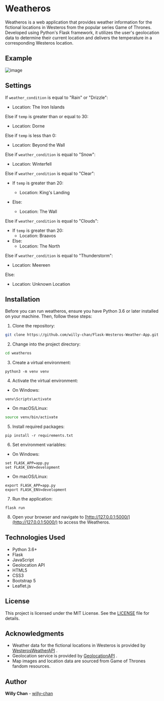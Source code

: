 # Weatheros
Weatheros is a web application that provides weather information for the fictional locations in Westeros from the popular series Game of Thrones. Developed using Python's Flask framework, it utilizes the user's geolocation data to determine their current location and delivers the temperature in a corresponding Westeros location.

## Example
![image](https://github.com/Willy-Chan/weatheros/assets/106504264/b88a92ba-02f4-4051-9e51-ab568930b17b)

## Settings
If `weather_condition` is equal to "Rain" or "Drizzle":
- Location: The Iron Islands

Else if `temp` is greater than or equal to 30:
- Location: Dorne

Else if `temp` is less than 0:
- Location: Beyond the Wall

Else if `weather_condition` is equal to "Snow":
- Location: Winterfell

Else if `weather_condition` is equal to "Clear":
- If `temp` is greater than 20:
  - Location: King's Landing

- Else:
  - Location: The Wall

Else if `weather_condition` is equal to "Clouds":
- If `temp` is greater than 20:
  - Location: Braavos
- Else:
  - Location: The North

Else if `weather_condition` is equal to "Thunderstorm":
- Location: Meereen

Else:
- Location: Unknown Location


## Installation

Before you can run  weatheros, ensure you have Python 3.6 or later installed on your machine. Then, follow these steps: 
1. Clone the repository:

```bash
git clone https://github.com/willy-chan/Flask-Westeros-Weather-App.git
``` 
2. Change into the project directory:

```bash
cd weatheros
``` 
3. Create a virtual environment:

```
python3 -m venv venv
``` 
4. Activate the virtual environment: 
- On Windows:

```
venv\Scripts\activate
``` 
- On macOS/Linux:

```bash
source venv/bin/activate
``` 
5. Install required packages:

```
pip install -r requirements.txt
``` 
6. Set environment variables: 
- On Windows:

```arduino
set FLASK_APP=app.py
set FLASK_ENV=development
``` 
- On macOS/Linux:

```arduino
export FLASK_APP=app.py
export FLASK_ENV=development
``` 
7. Run the application:

```arduino
flask run
``` 
8. Open your browser and navigate to [http://127.0.0.1:5000/](http://127.0.0.1:5000/)  to access the Weatheros.

## Technologies Used
- Python 3.6+
- Flask
- JavaScript
- Geolocation API
- HTML5
- CSS3
- Bootstrap 5
- Leaflet.js
## License

This project is licensed under the MIT License. See the [LICENSE](https://chat.openai.com/LICENSE)  file for details.
## Acknowledgments 
- Weather data for the fictional locations in Westeros is provided by [WesterosWeatherAPI](https://westerosweatherapi.example.com/) . 
- Geolocation service is provided by [GeolocationAPI](https://geolocationapi.example.com/) .
- Map images and location data are sourced from Game of Thrones fandom resources.
## Author

**Willy Chan** - [willy-chan](https://github.com/willy-chan)
